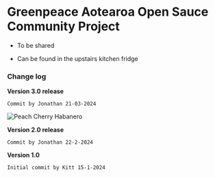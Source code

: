 # Greenpeace Aotearoa Open Sauce Community Project

- To be shared

- Can be found in the upstairs kitchen fridge

### Change log

**Version 3.0 release**

`Commit by Jonathan 21-03-2024`

![Peach Cherry Habanero](https://version.nz/images/peach_cherry_habanero.jpg)

**Version 2.0 release**

`Commit by Jonathan 22-2-2024`

**Version 1.0**

`Initial commit by Kitt 15-1-2024`

